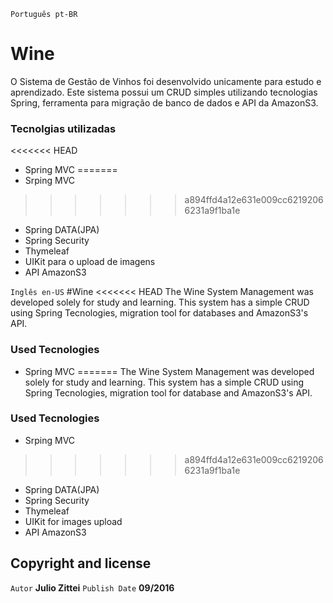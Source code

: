 ﻿`Português pt-BR`
# Wine
O Sistema de Gestão de Vinhos foi desenvolvido unicamente para estudo e aprendizado. Este sistema possui um CRUD simples utilizando tecnologias Spring, ferramenta para migração de banco de dados e API da AmazonS3.

### Tecnolgias utilizadas
<<<<<<< HEAD
- Spring MVC
=======
- Srping MVC
>>>>>>> a894ffd4a12e631e009cc62192066231a9f1ba1e
- Spring DATA(JPA)
- Spring Security
- Thymeleaf
- UIKit para o upload de imagens
- API AmazonS3

`Inglês en-US`
#Wine
<<<<<<< HEAD
The Wine System Management was developed solely for study and learning. This system has a simple CRUD using Spring Tecnologies, migration tool for databases and AmazonS3's API.

### Used Tecnologies
- Spring MVC
=======
The Wine System Management was developed solely for study and learning. This system has a simple CRUD using Spring Tecnologies, migration tool for database and AmazonS3's API.

### Used Tecnologies
- Srping MVC
>>>>>>> a894ffd4a12e631e009cc62192066231a9f1ba1e
- Spring DATA(JPA)
- Spring Security
- Thymeleaf
- UIKit for images upload
- API AmazonS3


## Copyright and license

`Autor` **Julio Zittei**
`Publish Date` **09/2016**
